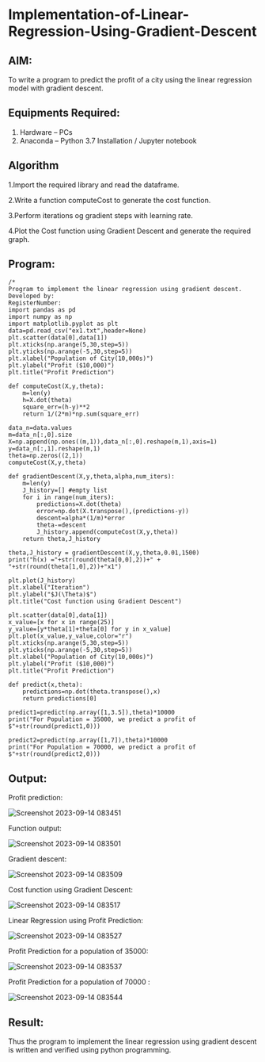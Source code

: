 # Implementation-of-Linear-Regression-Using-Gradient-Descent

## AIM:
To write a program to predict the profit of a city using the linear regression model with gradient descent.

## Equipments Required:
1. Hardware – PCs
2. Anaconda – Python 3.7 Installation / Jupyter notebook

## Algorithm
1.Import the required library and read the dataframe.

2.Write a function computeCost to generate the cost function.

3.Perform iterations og gradient steps with learning rate.

4.Plot the Cost function using Gradient Descent and generate the required graph.


## Program:
```
/*
Program to implement the linear regression using gradient descent.
Developed by: 
RegisterNumber:  
import pandas as pd
import numpy as np
import matplotlib.pyplot as plt
data=pd.read_csv("ex1.txt",header=None)
plt.scatter(data[0],data[1])
plt.xticks(np.arange(5,30,step=5))
plt.yticks(np.arange(-5,30,step=5))
plt.xlabel("Population of City(10,000s)")
plt.ylabel("Profit ($10,000)")
plt.title("Profit Prediction")

def computeCost(X,y,theta):
    m=len(y) 
    h=X.dot(theta) 
    square_err=(h-y)**2
    return 1/(2*m)*np.sum(square_err) 

data_n=data.values
m=data_n[:,0].size
X=np.append(np.ones((m,1)),data_n[:,0].reshape(m,1),axis=1)
y=data_n[:,1].reshape(m,1)
theta=np.zeros((2,1))
computeCost(X,y,theta) 

def gradientDescent(X,y,theta,alpha,num_iters):
    m=len(y)
    J_history=[] #empty list
    for i in range(num_iters):
        predictions=X.dot(theta)
        error=np.dot(X.transpose(),(predictions-y))
        descent=alpha*(1/m)*error
        theta-=descent
        J_history.append(computeCost(X,y,theta))
    return theta,J_history

theta,J_history = gradientDescent(X,y,theta,0.01,1500)
print("h(x) ="+str(round(theta[0,0],2))+" + "+str(round(theta[1,0],2))+"x1")

plt.plot(J_history)
plt.xlabel("Iteration")
plt.ylabel("$J(\Theta)$")
plt.title("Cost function using Gradient Descent")

plt.scatter(data[0],data[1])
x_value=[x for x in range(25)]
y_value=[y*theta[1]+theta[0] for y in x_value]
plt.plot(x_value,y_value,color="r")
plt.xticks(np.arange(5,30,step=5))
plt.yticks(np.arange(-5,30,step=5))
plt.xlabel("Population of City(10,000s)")
plt.ylabel("Profit ($10,000)")
plt.title("Profit Prediction")

def predict(x,theta):
    predictions=np.dot(theta.transpose(),x)
    return predictions[0]

predict1=predict(np.array([1,3.5]),theta)*10000
print("For Population = 35000, we predict a profit of $"+str(round(predict1,0)))

predict2=predict(np.array([1,7]),theta)*10000
print("For Population = 70000, we predict a profit of $"+str(round(predict2,0)))
```

## Output:
Profit prediction:

![Screenshot 2023-09-14 083451](https://github.com/SriramS22/Implementation-of-Linear-Regression-Using-Gradient-Descent/assets/119094390/ee8f17a5-0da1-4cac-a04e-7cc713fa5bc0)

Function output:

![Screenshot 2023-09-14 083501](https://github.com/SriramS22/Implementation-of-Linear-Regression-Using-Gradient-Descent/assets/119094390/e782a2c3-7adf-48fc-b15d-8a5a27773e82)

Gradient descent:

![Screenshot 2023-09-14 083509](https://github.com/SriramS22/Implementation-of-Linear-Regression-Using-Gradient-Descent/assets/119094390/5abb3f34-b344-49d2-aa64-fcebca3f3acc)

Cost function using Gradient Descent:

![Screenshot 2023-09-14 083517](https://github.com/SriramS22/Implementation-of-Linear-Regression-Using-Gradient-Descent/assets/119094390/213be6b8-a5d8-433f-bcd0-75f73edbff98)

Linear Regression using Profit Prediction:

![Screenshot 2023-09-14 083527](https://github.com/SriramS22/Implementation-of-Linear-Regression-Using-Gradient-Descent/assets/119094390/d41d1d08-52d9-4a93-88cf-11ca7fdb544b)

Profit Prediction for a population of 35000:

![Screenshot 2023-09-14 083537](https://github.com/SriramS22/Implementation-of-Linear-Regression-Using-Gradient-Descent/assets/119094390/43f982a1-bbcc-4910-9ef0-794ff2421d33)

Profit Prediction for a population of 70000 :

![Screenshot 2023-09-14 083544](https://github.com/SriramS22/Implementation-of-Linear-Regression-Using-Gradient-Descent/assets/119094390/f1cf50b4-0a6e-4d34-bb8f-683c9b6923ab)



## Result:
Thus the program to implement the linear regression using gradient descent is written and verified using python programming.
